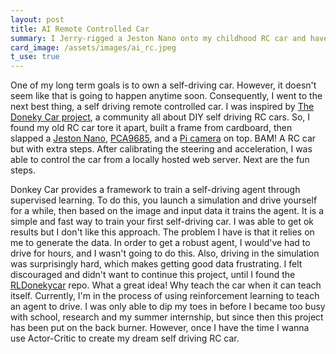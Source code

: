 ```yaml
---
layout: post
title: AI Remote Controlled Car
summary: I Jerry-rigged a Jeston Nano onto my childhood RC car and have been trying to make my own self driving RC car.
card_image: /assets/images/ai_rc.jpeg
t_use: true
---
```


One of my long term goals is to own a self-driving car. However, it doesn't seem like that is going to happen anytime soon. Consequently, I went to the next best thing, a self driving remote controlled car. I was inspired by [The Doneky Car project](https://www.donkeycar.com/), a community all about DIY self driving RC cars. So, I found my old RC car tore it apart, built a frame from cardboard, then slapped a [Jeston Nano](https://www.nvidia.com/en-us/autonomous-machines/embedded-systems/jetson-nano/), [PCA9685](https://www.adafruit.com/product/815), and a [Pi camera](https://www.amazon.com/Arducam-Megapixels-Sensor-OV5647-Raspberry/dp/B012V1HEP4/ref=sr_1_1_sspa?dchild=1&hvadid=78340329921794&hvbmt=be&hvdev=c&hvqmt=e&keywords=raspberry+pi+camera&qid=1629817945&sr=8-1-spons&psc=1&spLa=ZW5jcnlwdGVkUXVhbGlmaWVyPUEyM0E4OEcwQlRSNVZPJmVuY3J5cHRlZElkPUEwMTEwMTY5MUpUMDNRMzNCTUxQTyZlbmNyeXB0ZWRBZElkPUEwMzY0ODAyMlVFWFA2U0tFNjVHUyZ3aWRnZXROYW1lPXNwX2F0ZiZhY3Rpb249Y2xpY2tSZWRpcmVjdCZkb05vdExvZ0NsaWNrPXRydWU=) on top. BAM! A RC car but with extra steps. After calibrating the steering and acceleration, I was able to control the car from a locally hosted web server. Next are the fun steps.

Donkey Car provides a framework to train a self-driving agent through supervised learning. To do this, you launch a simulation and drive yourself for a while, then based on the image and input data it trains the agent. It is a simple and fast way to train your first self-driving car. I was able to get ok results but I don't like this approach. The problem I have is that it relies on me to generate the data. In order to get a robust agent, I would've had to drive for hours, and I wasn't going to do this. Also, driving in the simulation was surprisingly hard, which makes getting good data frustrating. I felt discouraged and didn't want to continue this project, until I found the [RLDonekycar](https://github.com/downingbots/RLDonkeycar) repo. What a great idea! Why teach the car when it can teach itself. Currently, I'm in the process of using reinforcement learning to teach an agent to drive. I was only able to dip my toes in before I became too busy with school, research and my summer internship, but since then this project has been put on the back burner. However, once I have the time I wanna use Actor-Critic to create my dream self driving RC car.
